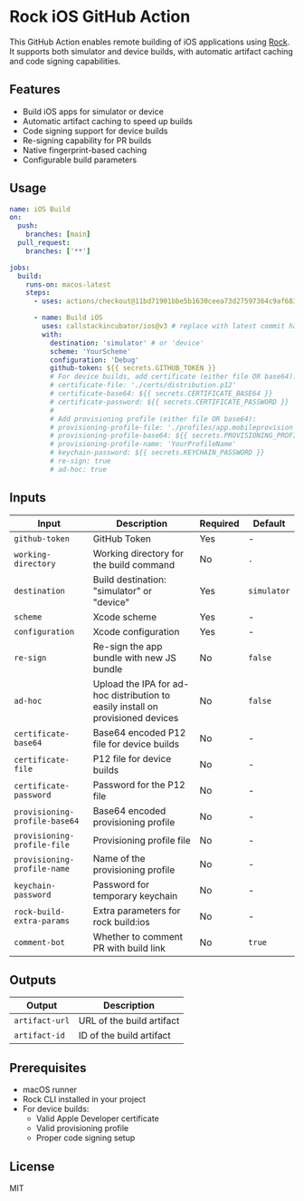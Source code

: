 # Rock iOS GitHub Action

This GitHub Action enables remote building of iOS applications using [Rock](https://rockjs.dev). It supports both simulator and device builds, with automatic artifact caching and code signing capabilities.

## Features

- Build iOS apps for simulator or device
- Automatic artifact caching to speed up builds
- Code signing support for device builds
- Re-signing capability for PR builds
- Native fingerprint-based caching
- Configurable build parameters

## Usage

```yaml
name: iOS Build
on:
  push:
    branches: [main]
  pull_request:
    branches: ['**']

jobs:
  build:
    runs-on: macos-latest
    steps:
      - uses: actions/checkout@11bd71901bbe5b1630ceea73d27597364c9af683 # v4.2.2

      - name: Build iOS
        uses: callstackincubator/ios@v3 # replace with latest commit hash
        with:
          destination: 'simulator' # or 'device'
          scheme: 'YourScheme'
          configuration: 'Debug'
          github-token: ${{ secrets.GITHUB_TOKEN }}
          # For device builds, add certificate (either file OR base64):
          # certificate-file: './certs/distribution.p12'
          # certificate-base64: ${{ secrets.CERTIFICATE_BASE64 }}
          # certificate-password: ${{ secrets.CERTIFICATE_PASSWORD }}
          #
          # Add provisioning profile (either file OR base64):
          # provisioning-profile-file: './profiles/app.mobileprovision'
          # provisioning-profile-base64: ${{ secrets.PROVISIONING_PROFILE_BASE64 }}
          # provisioning-profile-name: 'YourProfileName'
          # keychain-password: ${{ secrets.KEYCHAIN_PASSWORD }}
          # re-sign: true
          # ad-hoc: true
```

## Inputs

| Input                         | Description                                                                     | Required | Default     |
| ----------------------------- | ------------------------------------------------------------------------------- | -------- | ----------- |
| `github-token`                | GitHub Token                                                                    | Yes      | -           |
| `working-directory`           | Working directory for the build command                                         | No       | `.`         |
| `destination`                 | Build destination: "simulator" or "device"                                      | Yes      | `simulator` |
| `scheme`                      | Xcode scheme                                                                    | Yes      | -           |
| `configuration`               | Xcode configuration                                                             | Yes      | -           |
| `re-sign`                     | Re-sign the app bundle with new JS bundle                                       | No       | `false`     |
| `ad-hoc`                      | Upload the IPA for ad-hoc distribution to easily install on provisioned devices | No       | `false`     |
| `certificate-base64`          | Base64 encoded P12 file for device builds                                       | No       | -           |
| `certificate-file`            | P12 file for device builds                                                      | No       | -           |
| `certificate-password`        | Password for the P12 file                                                       | No       | -           |
| `provisioning-profile-base64` | Base64 encoded provisioning profile                                             | No       | -           |
| `provisioning-profile-file  ` | Provisioning profile file                                                       | No       | -           |
| `provisioning-profile-name`   | Name of the provisioning profile                                                | No       | -           |
| `keychain-password`           | Password for temporary keychain                                                 | No       | -           |
| `rock-build-extra-params`     | Extra parameters for rock build:ios                                             | No       | -           |
| `comment-bot`                 | Whether to comment PR with build link                                           | No       | `true`      |

## Outputs

| Output         | Description               |
| -------------- | ------------------------- |
| `artifact-url` | URL of the build artifact |
| `artifact-id`  | ID of the build artifact  |

## Prerequisites

- macOS runner
- Rock CLI installed in your project
- For device builds:
  - Valid Apple Developer certificate
  - Valid provisioning profile
  - Proper code signing setup

## License

MIT
